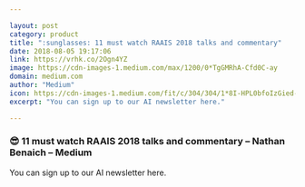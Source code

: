 ```yaml
---

layout: post
category: product
title: ":sunglasses: 11 must watch RAAIS 2018 talks and commentary"
date: 2018-08-05 19:17:06
link: https://vrhk.co/2Ogn4YZ
image: https://cdn-images-1.medium.com/max/1200/0*TgGMRhA-Cfd0C-ay
domain: medium.com
author: "Medium"
icon: https://cdn-images-1.medium.com/fit/c/304/304/1*8I-HPL0bfoIzGied-dzOvA.png
excerpt: "You can sign up to our AI newsletter here."

---
```


### :sunglasses: 11 must watch RAAIS 2018 talks and commentary – Nathan Benaich – Medium

You can sign up to our AI newsletter here.